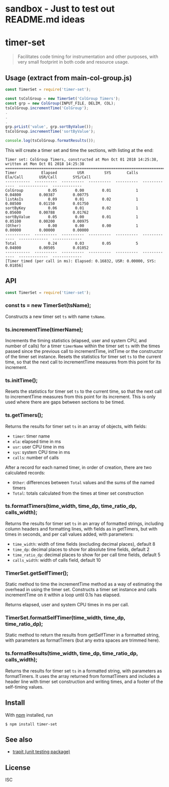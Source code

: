 # sandbox - Just to test out README.md ideas<div id="topOfVisibleArea"></div>

# timer-set

> Facilitates code timing for instrumentation and other purposes, with very small footprint in both code and resource usage.

## Usage (extract from main-col-group.js)

```js
const TimerSet = require('timer-set');

const tsColGroup = new TimerSet('ColGroup Timers');
const grp = new ColGroup(INPUT_FILE, DELIM, COL);
tsColGroup.incrementTime('ColGroup');
.
.
.
grp.prList('value', grp.sortByValue());
tsColGroup.incrementTime('sortByValue');

console.log(tsColGroup.formatResults());
```

This will create a timer set and time the sections, with listing at the end:

```
Timer set: ColGroup Timers, constructed at Mon Oct 01 2018 14:25:38, written at Mon Oct 01 2018 14:25:38
========================================================================================================
Timer           Elapsed         USR         SYS       Calls       Ela/Call       USR/Call       SYS/Call
-----------  ----------  ----------  ----------  ----------  -------------  -------------  -------------
ColGroup           0.05        0.00        0.01           1        0.04800        0.00387        0.00775
listAsIs           0.09        0.01        0.02           1        0.08500        0.01150        0.01750
sortByKey          0.06        0.01        0.02           1        0.05600        0.00788        0.01762
sortByValue        0.05        0.00        0.01           1        0.05100        0.00200        0.00975
(Other)            0.00        0.00        0.00           1        0.00000        0.00000        0.00000
-----------  ----------  ----------  ----------  ----------  -------------  -------------  -------------
Total              0.24        0.03        0.05           5        0.04800        0.00505        0.01052
-----------  ----------  ----------  ----------  ----------  -------------  -------------  -------------
[Timer timed (per call in ms): Elapsed: 0.16832, USR: 0.00000, SYS: 0.01856]
```

## API

```js
const TimerSet = require('timer-set');
```

### const ts = new TimerSet(tsName);

Constructs a new timer set `ts` with name `tsName`.

### ts.incrementTime(timerName);

Increments the timing statistics (elapsed, user and system CPU, and number of calls) for a timer `timerName` within the timer set `ts` with the times passed since the previous call to incrementTime, initTime or the constructor of the timer set instance. Resets the statistics for timer set `ts` to the current time, so that the next call to incrementTime measures from this point for its increment.

### ts.initTime();

Resets the statistics for timer set `ts` to the current time, so that the next call to incrementTime measures from this point for its increment. This is only used where there are gaps between sections to be timed.

### ts.getTimers();

Returns the results for timer set `ts` in an array of objects, with fields:

* `timer`: timer name
* `ela`: elapsed time in ms
* `usr`: user CPU time in ms
* `sys`: system CPU time in ms
* `calls`: number of calls

After a record for each named timer, in order of creation, there are two calculated records:

* `Other`: differences between `Total` values and the sums of the named timers
* `Total`: totals calculated from the times at timer set construction

### ts.formatTimers(time_width, time_dp, time_ratio_dp, calls_width);

Returns the results for timer set `ts` in an array of formatted strings, including column headers and formatting lines, with fields as in getTimers, but with times in seconds, and per call values added, with parameters:

* `time_width`: width of time fields (excluding decimal places), default 8
* `time_dp`: decimal places to show for absolute time fields, default 2
* `time_ratio_dp`: decimal places to show for per call time fields, default 5
* `calls_width`: width of calls field, default 10

### TimerSet.getSelfTimer();

Static method to time the incrementTime method as a way of estimating the overhead in using the timer set. Constructs a timer set instance and calls incrementTime on it within a loop until 0.1s has elapsed.

Returns elapsed, user and system CPU times in ms per call.

### TimerSet.formatSelfTimer(time_width, time_dp, time_ratio_dp);

Static method to return the results from getSelfTimer in a formatted string, with parameters as formatTimers (but any extra spaces are trimmed here).

### ts.formatResults(time_width, time_dp, time_ratio_dp, calls_width);

Returns the results for timer set `ts` in a formatted string, with parameters as formatTimers. It uses the array returned from  formatTimers and includes a header line with timer set construction and writing times, and a footer of the self-timing values.

## Install

With [npm](https://npmjs.org/) installed, run

```
$ npm install timer-set
```

## See also

- [trapit (unit testing package)](https://github.com/BrenPatF/trapit_nodejs_tester)

## License

ISC
